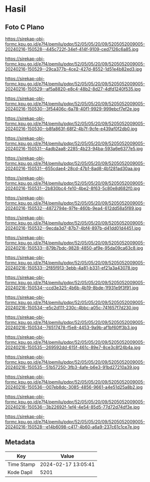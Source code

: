 # Hasil

## Foto C Plano

https://sirekap-obj-formc.kpu.go.id/e7f4/pemilu/pdpr/52/05/05/20/09/5205052009005-20240216-150528--445c722f-34ef-414f-9109-ced7126c6a85.jpg

https://sirekap-obj-formc.kpu.go.id/e7f4/pemilu/pdpr/52/05/05/20/09/5205052009005-20240216-150529--29ca377b-4ce2-427d-8552-1d51e4b82ed3.jpg

https://sirekap-obj-formc.kpu.go.id/e7f4/pemilu/pdpr/52/05/05/20/09/5205052009005-20240216-150529--af5a8820-e8c4-48b2-8d27-4dfd1240f535.jpg

https://sirekap-obj-formc.kpu.go.id/e7f4/pemilu/pdpr/52/05/05/20/09/5205052009005-20240216-150530--3f54406c-6a78-40f1-9929-999ebcf7ef2e.jpg

https://sirekap-obj-formc.kpu.go.id/e7f4/pemilu/pdpr/52/05/05/20/09/5205052009005-20240216-150530--b8fa863f-68f2-4b7f-9cfe-e439af0f2db0.jpg

https://sirekap-obj-formc.kpu.go.id/e7f4/pemilu/pdpr/52/05/05/20/09/5205052009005-20240216-150531--4adb2aa8-2285-4b23-94ba-593a6e6377e5.jpg

https://sirekap-obj-formc.kpu.go.id/e7f4/pemilu/pdpr/52/05/05/20/09/5205052009005-20240216-150531--655cdae4-28cd-47b1-8ad8-4b1281ad30aa.jpg

https://sirekap-obj-formc.kpu.go.id/e7f4/pemilu/pdpr/52/05/05/20/09/5205052009005-20240216-150531--2b830bc4-fe10-4be2-8f63-5c80e8d682f0.jpg

https://sirekap-obj-formc.kpu.go.id/e7f4/pemilu/pdpr/52/05/05/20/09/5205052009005-20240216-150532--4872794e-97fe-460b-9ea4-612dd58a5f89.jpg

https://sirekap-obj-formc.kpu.go.id/e7f4/pemilu/pdpr/52/05/05/20/09/5205052009005-20240216-150532--9ecda3d7-87b7-4bf4-897b-d41dd01d4451.jpg

https://sirekap-obj-formc.kpu.go.id/e7f4/pemilu/pdpr/52/05/05/20/09/5205052009005-20240216-150533--879b7bdc-9828-4850-af9e-95da09ca63c8.jpg

https://sirekap-obj-formc.kpu.go.id/e7f4/pemilu/pdpr/52/05/05/20/09/5205052009005-20240216-150533--2f85f913-3ebb-4a81-b331-ef21a3a43078.jpg

https://sirekap-obj-formc.kpu.go.id/e7f4/pemilu/pdpr/52/05/05/20/09/5205052009005-20240216-150534--ccd3e325-4b6b-4b19-8bde-1f931e9f3f91.jpg

https://sirekap-obj-formc.kpu.go.id/e7f4/pemilu/pdpr/52/05/05/20/09/5205052009005-20240216-150534--e5c2d111-230c-4bbc-a05c-741657f7d230.jpg

https://sirekap-obj-formc.kpu.go.id/e7f4/pemilu/pdpr/52/05/05/20/09/5205052009005-20240216-150534--76517478-f5e8-4453-9a9b-af1bf60ff3b3.jpg

https://sirekap-obj-formc.kpu.go.id/e7f4/pemilu/pdpr/52/05/05/20/09/5205052009005-20240216-150535--269592dd-615f-461c-89e7-8ce3c8f24b4a.jpg

https://sirekap-obj-formc.kpu.go.id/e7f4/pemilu/pdpr/52/05/05/20/09/5205052009005-20240216-150535--51b57250-3fb3-4afe-b6e3-91bd27210a39.jpg

https://sirekap-obj-formc.kpu.go.id/e7f4/pemilu/pdpr/52/05/05/20/09/5205052009005-20240216-150536--007eb8dc-3085-4856-9661-a4e51d25a8b2.jpg

https://sirekap-obj-formc.kpu.go.id/e7f4/pemilu/pdpr/52/05/05/20/09/5205052009005-20240216-150536--3b22692f-1ef4-4e54-85d5-77d72d74df3e.jpg

https://sirekap-obj-formc.kpu.go.id/e7f4/pemilu/pdpr/52/05/05/20/09/5205052009005-20240216-150528--e14b6098-c417-4b60-a6a9-237c61c1ce7e.jpg


## Metadata

| Key        | Value               |
| ---------- | ------------------- |
| Time Stamp | 2024-02-17 13:05:41 |
| Kode Dapil | 5201                |



